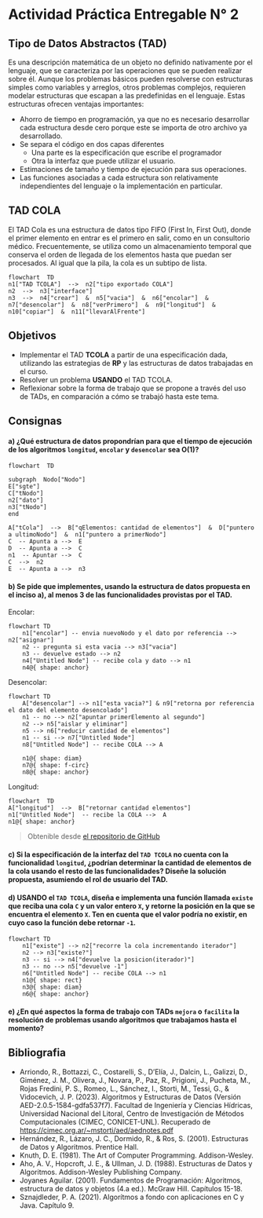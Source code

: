 # Actividad Práctica Entregable N° 2  

## Tipo de Datos Abstractos (TAD)
Es una descripción matemática de un objeto no definido nativamente por el lenguaje, que se caracteriza por las operaciones que se pueden realizar sobre él. 
Aunque los problemas básicos pueden resolverse con estructuras simples como variables y arreglos, otros problemas complejos, requieren modelar estructuras que escapan a las predefinidas en el lenguaje. Estas estructuras ofrecen ventajas importantes:
- Ahorro de tiempo en programación, ya que no es necesario desarrollar cada estructura desde cero porque este se importa de otro archivo ya desarrollado.
- Se separa el código en dos capas diferentes
    - Una parte es la especificación que escribe el programador
    - Otra la interfaz que puede utilizar el usuario.
- Estimaciones de tamaño y tiempo de ejecución para sus operaciones.
- Las funciones asociadas a cada estructura son relativamente independientes del lenguaje o la implementación en particular.

## TAD COLA
El TAD Cola es una estructura de datos tipo FIFO (First In, First Out), donde el primer elemento en entrar es el primero en salir, como en un consultorio médico. Frecuentemente, se utiliza como un almacenamiento temporal que conserva el orden de llegada de los elementos hasta que puedan ser procesados. Al igual que la pila, la cola es un subtipo de lista.
```mermaid
flowchart  TD
n1["TAD TCOLA"]  -->  n2["tipo exportado COLA"]
n2  -->  n3["interface"]
n3  -->  n4["crear"]  &  n5["vacia"]  &  n6["encolar"]  &  n7["desencolar"]  &  n8["verPrimero"]  &  n9["longitud"]  &  n10["copiar"]  &  n11["llevarAlFrente"]
```
## Objetivos
- Implementar el TAD **TCOLA** a partir de una especificación dada, utilizando las estrategias de **RP** y las estructuras de datos trabajadas en el curso.
- Resolver un problema **USANDO** el TAD TCOLA.
- Reflexionar sobre la forma de trabajo que se propone a través del uso de TADs, en comparación a cómo se trabajó hasta este tema.

## Consignas

#### a) ¿Qué estructura de datos propondrían para que el tiempo de ejecución de los algoritmos `longitud`, `encolar` y `desencolar` sea O(1)?
```mermaid
flowchart  TD

subgraph  Nodo["Nodo"]
E["sgte"]
C["tNodo"]
n2["dato"]
n3["tNodo"]
end

A["tCola"]  -->  B["qElementos: cantidad de elementos"]  &  D["puntero a ultimoNodo"]  &  n1["puntero a primerNodo"]
C  -- Apunta a -->  E
D  -- Apunta a -->  C
n1  -- Apuntar -->  C
C  -->  n2
E  -- Apunta a -->  n3
```
#### b) Se pide que implementes, usando la estructura de datos propuesta en el inciso a), al menos 3 de las funcionalidades provistas por el TAD.


Encolar:
```mermaid
flowchart TD
    n1["encolar"] -- envia nuevoNodo y el dato por referencia --> n2["asignar"]
    n2 -- pregunta si esta vacia --> n3["vacia"]
    n3 -- devuelve estado --> n2
    n4["Untitled Node"] -- recibe cola y dato --> n1
    n4@{ shape: anchor}
```
Desencolar:
```mermaid
flowchart TD
    A["desencolar"] --> n1["esta vacia?"] & n9["retorna por referencia el dato del elemento desencolado"]
    n1 -- no --> n2["apuntar primerElemento al segundo"]
    n2 --> n5["aislar y eliminar"]
    n5 --> n6["reducir cantidad de elementos"]
    n1 -- si --> n7["Untitled Node"]
    n8["Untitled Node"] -- recibe COLA --> A

    n1@{ shape: diam}
    n7@{ shape: f-circ}
    n8@{ shape: anchor}
```

Longitud:

```mermaid
flowchart  TD
A["longitud"]  -->  B["retornar cantidad elementos"]
n1["Untitled Node"]  -- recibe la COLA -->  A
n1@{ shape: anchor}
   ```

>Obtenible desde [el repositorio de GitHub](https://github.com/mletelle/ape_tad/blob/main/tcola.c)

#### c) Si la especificación de la interfaz del `TAD TCOLA` no cuenta con la funcionalidad `longitud`, ¿podrían determinar la cantidad de elementos de la cola usando el resto de las funcionalidades? Diseñe la solución propuesta, asumiendo el rol de usuario del TAD.

#### d) **USANDO** el `TAD TCOLA`, diseña e implementa una función llamada `existe` que reciba una cola `C` y un valor entero `X`, y retorne la posición en la que se encuentra el elemento `X`. Ten en cuenta que el valor podría no existir, en cuyo caso la función debe retornar `-1`.


```mermaid
flowchart TD
    n1["existe"] --> n2["recorre la cola incrementando iterador"]
    n2 --> n3["existe?"]
    n3 -- si --> n4["devuelve la posicion(iterador)"]
    n3 -- no --> n5["devuelve -1"]
    n6["Untitled Node"] -- recibe COLA --> n1
    n1@{ shape: rect}
    n3@{ shape: diam}
    n6@{ shape: anchor}
```

#### e) ¿En qué aspectos la forma de trabajo con TADs `mejora` o `facilita` la resolución de problemas usando algoritmos que trabajamos hasta el momento?


## Bibliografia

- Arriondo, R., Bottazzi, C., Costarelli, S., D’Elía, J., Dalcin, L., Galizzi, D., Giménez, J. M., Olivera, J., Novara, P., Paz, R., Prigioni, J., Pucheta, M., Rojas Fredini, P. S., Romeo, L., Sánchez, I., Storti, M., Tessi, G., & Vidocevich, J. P. (2023). Algoritmos y Estructuras de Datos (Versión AED-2.0.5-1584-gdfa537f7). Facultad de Ingeniería y Ciencias Hídricas, Universidad Nacional del Litoral, Centro de Investigación de Métodos Computacionales (CIMEC, CONICET-UNL). Recuperado de https://cimec.org.ar/~mstorti/aed/aednotes.pdf
- Hernández, R., Lázaro, J. C., Dormido, R., & Ros, S. (2001). Estructuras de Datos y Algoritmos. Prentice Hall.
- Knuth, D. E. (1981). The Art of Computer Programming. Addison-Wesley.
- Aho, A. V., Hopcroft, J. E., & Ullman, J. D. (1988). Estructuras de Datos y Algoritmos. Addison-Wesley Publishing Company.
- Joyanes Aguilar. (2001). Fundamentos de Programación: Algoritmos, estructura de datos y objetos (4.a ed.). McGraw Hill. Capítulos 15-18.
- Sznajdleder, P. A. (2021). Algorítmos a fondo con aplicaciones en C y Java. Capítulo 9.

